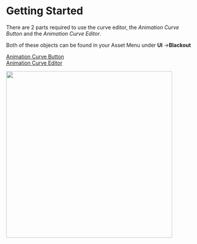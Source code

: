 # Getting Started

There are 2 parts required to use the curve editor, the *Animation Curve Button* and the *Animation Curve Editor*.
<br>

Both of these objects can be found in your Asset Menu under **UI** ->**Blackout**
<br>

[Animation Curve Button](AnimationCurveButton.md)<br>
[Animation Curve Editor](AnimationCurveEditor.md)<br>

<img src="https://i.gyazo.com/0910dce273143b85aee125557a570631.png" width="450"/><br>



